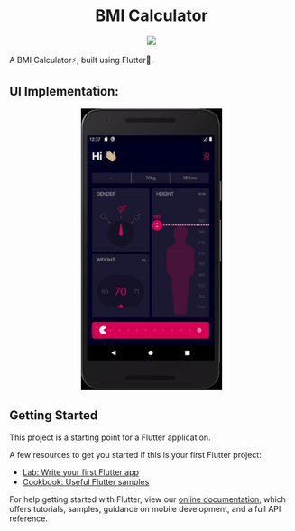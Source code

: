 <h1 align="center">
    BMI Calculator
</h1>
  <p align="center">
 <img src="https://img.shields.io/github/release/aibenStunner/bmi-calculator-flutter.svg" />
 </p>

A BMI Calculator:zap:,  built using Flutter:hammer:.

## UI Implementation:
<p align="center">
<img src="ui.gif" width="250" height="500">
</p>

## Getting Started

This project is a starting point for a Flutter application.

A few resources to get you started if this is your first Flutter project:

- [Lab: Write your first Flutter app](https://flutter.dev/docs/get-started/codelab)
- [Cookbook: Useful Flutter samples](https://flutter.dev/docs/cookbook)

For help getting started with Flutter, view our
[online documentation](https://flutter.dev/docs), which offers tutorials,
samples, guidance on mobile development, and a full API reference.

